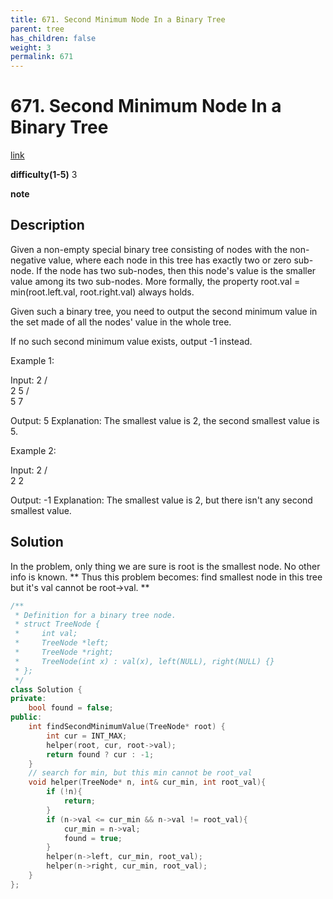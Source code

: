 ```yaml
---
title: 671. Second Minimum Node In a Binary Tree
parent: tree
has_children: false
weight: 3
permalink: 671
---
```

# 671. Second Minimum Node In a Binary Tree
[link](https://leetcode.com/problems/second-minimum-node-in-a-binary-tree/)

**difficulty(1-5)**
3

**note**

## Description
Given a non-empty special binary tree consisting of nodes with the non-negative value, where each node in this tree has exactly two or zero sub-node. If the node has two sub-nodes, then this node's value is the smaller value among its two sub-nodes. More formally, the property root.val = min(root.left.val, root.right.val) always holds.

Given such a binary tree, you need to output the second minimum value in the set made of all the nodes' value in the whole tree.

If no such second minimum value exists, output -1 instead.

Example 1:

Input: 
    2
   / \
  2   5
     / \
    5   7

Output: 5
Explanation: The smallest value is 2, the second smallest value is 5.
 

Example 2:

Input: 
    2
   / \
  2   2

Output: -1
Explanation: The smallest value is 2, but there isn't any second smallest value.

## Solution
In the problem, only thing we are sure is root is the smallest node. No other info 
is known. 
**
Thus this problem becomes: find smallest node in this tree but it's val cannot be root->val.
**
```c++
/**
 * Definition for a binary tree node.
 * struct TreeNode {
 *     int val;
 *     TreeNode *left;
 *     TreeNode *right;
 *     TreeNode(int x) : val(x), left(NULL), right(NULL) {}
 * };
 */
class Solution {
private: 
    bool found = false;
public:
    int findSecondMinimumValue(TreeNode* root) {
        int cur = INT_MAX;
        helper(root, cur, root->val);
        return found ? cur : -1;
    }
    // search for min, but this min cannot be root_val
    void helper(TreeNode* n, int& cur_min, int root_val){
        if (!n){
            return;
        }
        if (n->val <= cur_min && n->val != root_val){
            cur_min = n->val;
            found = true;
        }
        helper(n->left, cur_min, root_val);
        helper(n->right, cur_min, root_val);
    }
};
```